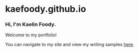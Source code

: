 # kaefoody.github.io
### Hi, I'm Kaelin Foody. 
Welcome to my portfolio!

You can navigate to my site and view my writing samples [here](https://kaefoody.github.io/).
